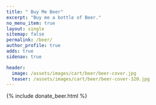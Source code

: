 ```yaml
---
title: " Buy Me Beer"
excerpt: "Buy me a bottle of Beer."
no_menu_item: true
layout: single
sitemap: false
permalink: /beer/
author_profile: true
adds: true
sidenav: true

header:
  image: /assets/images/cart/beer/beer-cover.jpg
  teaser: /assets/images/cart/beer/beer-cover-320.jpg
---
```


{% include donate_beer.html %}
